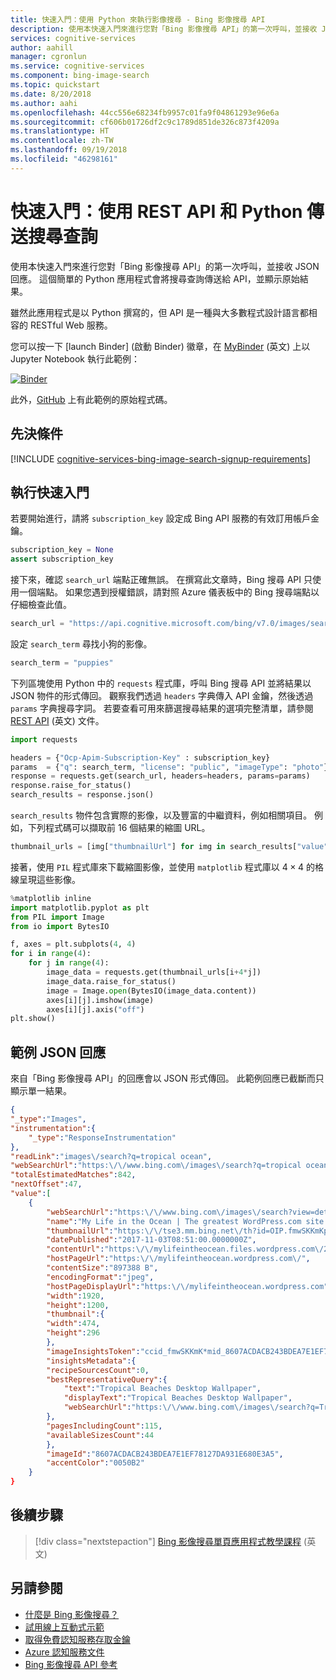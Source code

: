 ```yaml
---
title: 快速入門：使用 Python 來執行影像搜尋 - Bing 影像搜尋 API
description: 使用本快速入門來進行您對「Bing 影像搜尋 API」的第一次呼叫，並接收 JSON 回應。 這個簡單的 Python 應用程式會將搜尋查詢傳送給 API，並顯示原始結果。
services: cognitive-services
author: aahill
manager: cgronlun
ms.service: cognitive-services
ms.component: bing-image-search
ms.topic: quickstart
ms.date: 8/20/2018
ms.author: aahi
ms.openlocfilehash: 44cc556e68234fb9957c01fa9f04861293e96e6a
ms.sourcegitcommit: cf606b01726df2c9c1789d851de326c873f4209a
ms.translationtype: HT
ms.contentlocale: zh-TW
ms.lasthandoff: 09/19/2018
ms.locfileid: "46298161"
---
```

# <a name="quickstart-send-search-queries-using-the-rest-api-and-python"></a>快速入門：使用 REST API 和 Python 傳送搜尋查詢

使用本快速入門來進行您對「Bing 影像搜尋 API」的第一次呼叫，並接收 JSON 回應。 這個簡單的 Python 應用程式會將搜尋查詢傳送給 API，並顯示原始結果。

雖然此應用程式是以 Python 撰寫的，但 API 是一種與大多數程式設計語言都相容的 RESTful Web 服務。

您可以按一下 [launch Binder] \(啟動 Binder\) 徽章，在 [MyBinder](https://mybinder.org) \(英文\) 上以 Jupyter Notebook 執行此範例：

[![Binder](https://mybinder.org/badge.svg)](https://mybinder.org/v2/gh/Microsoft/cognitive-services-notebooks/master?filepath=BingImageSearchAPI.ipynb)


此外，[GitHub](https://github.com/Azure-Samples/cognitive-services-REST-api-samples/blob/master/python/Search/BingImageSearchv7.py) 上有此範例的原始程式碼。

## <a name="prerequisites"></a>先決條件

[!INCLUDE [cognitive-services-bing-image-search-signup-requirements](../../../../includes/cognitive-services-bing-image-search-signup-requirements.md)]

## <a name="running-the-quickstart"></a>執行快速入門

若要開始進行，請將 `subscription_key` 設定成 Bing API 服務的有效訂用帳戶金鑰。

```python
subscription_key = None
assert subscription_key
```

接下來，確認 `search_url` 端點正確無誤。 在撰寫此文章時，Bing 搜尋 API 只使用一個端點。 如果您遇到授權錯誤，請對照 Azure 儀表板中的 Bing 搜尋端點以仔細檢查此值。


```python
search_url = "https://api.cognitive.microsoft.com/bing/v7.0/images/search"
```

設定 `search_term` 尋找小狗的影像。


```python
search_term = "puppies"
```

下列區塊使用 Python 中的 `requests` 程式庫，呼叫 Bing 搜尋 API 並將結果以 JSON 物件的形式傳回。 觀察我們透過 `headers` 字典傳入 API 金鑰，然後透過 `params` 字典搜尋字詞。 若要查看可用來篩選搜尋結果的選項完整清單，請參閱 [REST API](https://docs.microsoft.com/rest/api/cognitiveservices/bing-images-api-v7-reference) \(英文\) 文件。


```python
import requests

headers = {"Ocp-Apim-Subscription-Key" : subscription_key}
params  = {"q": search_term, "license": "public", "imageType": "photo"}
response = requests.get(search_url, headers=headers, params=params)
response.raise_for_status()
search_results = response.json()
```

`search_results` 物件包含實際的影像，以及豐富的中繼資料，例如相關項目。 例如，下列程式碼可以擷取前 16 個結果的縮圖 URL。


```python
thumbnail_urls = [img["thumbnailUrl"] for img in search_results["value"][:16]]
```

接著，使用 `PIL` 程式庫來下載縮圖影像，並使用 `matplotlib` 程式庫以 $4 \times 4$ 的格線呈現這些影像。


```python
%matplotlib inline
import matplotlib.pyplot as plt
from PIL import Image
from io import BytesIO

f, axes = plt.subplots(4, 4)
for i in range(4):
    for j in range(4):
        image_data = requests.get(thumbnail_urls[i+4*j])
        image_data.raise_for_status()
        image = Image.open(BytesIO(image_data.content))        
        axes[i][j].imshow(image)
        axes[i][j].axis("off")
plt.show()
```

## <a name="sample-json-response"></a>範例 JSON 回應

來自「Bing 影像搜尋 API」的回應會以 JSON 形式傳回。 此範例回應已截斷而只顯示單一結果。

```json
{
"_type":"Images",
"instrumentation":{
    "_type":"ResponseInstrumentation"
},
"readLink":"images\/search?q=tropical ocean",
"webSearchUrl":"https:\/\/www.bing.com\/images\/search?q=tropical ocean&FORM=OIIARP",
"totalEstimatedMatches":842,
"nextOffset":47,
"value":[
    {
        "webSearchUrl":"https:\/\/www.bing.com\/images\/search?view=detailv2&FORM=OIIRPO&q=tropical+ocean&id=8607ACDACB243BDEA7E1EF78127DA931E680E3A5&simid=608027248313960152",
        "name":"My Life in the Ocean | The greatest WordPress.com site in ...",
        "thumbnailUrl":"https:\/\/tse3.mm.bing.net\/th?id=OIP.fmwSKKmKpmZtJiBDps1kLAHaEo&pid=Api",
        "datePublished":"2017-11-03T08:51:00.0000000Z",
        "contentUrl":"https:\/\/mylifeintheocean.files.wordpress.com\/2012\/11\/tropical-ocean-wallpaper-1920x12003.jpg",
        "hostPageUrl":"https:\/\/mylifeintheocean.wordpress.com\/",
        "contentSize":"897388 B",
        "encodingFormat":"jpeg",
        "hostPageDisplayUrl":"https:\/\/mylifeintheocean.wordpress.com",
        "width":1920,
        "height":1200,
        "thumbnail":{
        "width":474,
        "height":296
        },
        "imageInsightsToken":"ccid_fmwSKKmK*mid_8607ACDACB243BDEA7E1EF78127DA931E680E3A5*simid_608027248313960152*thid_OIP.fmwSKKmKpmZtJiBDps1kLAHaEo",
        "insightsMetadata":{
        "recipeSourcesCount":0,
        "bestRepresentativeQuery":{
            "text":"Tropical Beaches Desktop Wallpaper",
            "displayText":"Tropical Beaches Desktop Wallpaper",
            "webSearchUrl":"https:\/\/www.bing.com\/images\/search?q=Tropical+Beaches+Desktop+Wallpaper&id=8607ACDACB243BDEA7E1EF78127DA931E680E3A5&FORM=IDBQDM"
        },
        "pagesIncludingCount":115,
        "availableSizesCount":44
        },
        "imageId":"8607ACDACB243BDEA7E1EF78127DA931E680E3A5",
        "accentColor":"0050B2"
    }
}
```

## <a name="next-steps"></a>後續步驟

> [!div class="nextstepaction"]
> [Bing 影像搜尋單頁應用程式教學課程](../tutorial-bing-image-search-single-page-app.md) (英文)

## <a name="see-also"></a>另請參閱

* [什麼是 Bing 影像搜尋？](https://docs.microsoft.com/azure/cognitive-services/bing-image-search/overview)  
* [試用線上互動式示範](https://azure.microsoft.com/services/cognitive-services/bing-image-search-api/)  
* [取得免費認知服務存取金鑰](https://azure.microsoft.com/try/cognitive-services/?api=bing-image-search-api)  
* [Azure 認知服務文件](https://docs.microsoft.com/azure/cognitive-services)
* [Bing 影像搜尋 API 參考](https://docs.microsoft.com/rest/api/cognitiveservices/bing-images-api-v7-reference)
